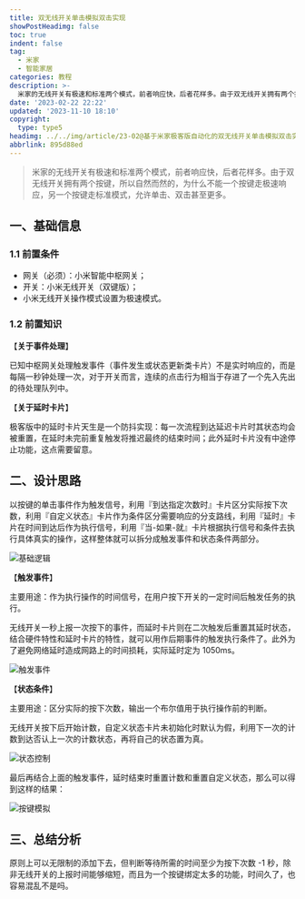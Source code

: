 ```yaml
---
title: 双无线开关单击模拟双击实现
showPostHeadimg: false
toc: true
indent: false
tag:
  - 米家
  - 智能家居
categories: 教程
description: >-
  米家的无线开关有极速和标准两个模式，前者响应快，后者花样多。由于双无线开关拥有两个按键，所以自然而然的，为什么不能一个按键走极速响应，另一个按键走标准模式，允许单击、双击甚至更多。
date: '2023-02-22 22:22'
updated: '2023-11-10 18:10'
copyright:
  type: type5
headimg: ../../img/article/23-02@基于米家极客版自动化的双无线开关单击模拟双击实现/Hexo博客封面.png
abbrlink: 895d88ed
---
```


> 米家的无线开关有极速和标准两个模式，前者响应快，后者花样多。由于双无线开关拥有两个按键，所以自然而然的，为什么不能一个按键走极速响应，另一个按键走标准模式，允许单击、双击甚至更多。

## 一、基础信息

### 1.1 前置条件

- 网关（必须）：小米智能中枢网关；
- 开关：小米无线开关（双键版）；
- 小米无线开关操作模式设置为极速模式。

### 1.2 前置知识

【**关于事件处理**】

已知中枢网关处理触发事件（事件发生或状态更新类卡片）不是实时响应的，而是每隔一秒钟处理一次，对于开关而言，连续的点击行为相当于存进了一个先入先出的待处理队列中。

【**关于延时卡片**】

极客版中的延时卡片天生是一个防抖实现：每一次流程到达延迟卡片时其状态均会被重置，在延时未完前重复触发将推迟最终的结束时间；此外延时卡片没有中途停止功能，这点需要留意。

## 二、设计思路

以按键的单击事件作为触发信号，利用『到达指定次数时』卡片区分实际按下次数，利用『自定义状态』卡片作为条件区分需要响应的分支路线，利用『延时』卡片在时间到达后作为执行信号，利用『当-如果-就』卡片根据执行信号和条件去执行具体真实的操作，这样整体就可以拆分成触发事件和状态条件两部分。

![基础逻辑](../../img/article/23-02@基于米家极客版自动化的双无线开关单击模拟双击实现/绘图1.svg)

【**触发事件**】

主要用途：作为执行操作的时间信号，在用户按下开关的一定时间后触发任务的执行。

无线开关一秒上报一次按下的事件，而延时卡片则在二次触发后重置其延时状态，结合硬件特性和延时卡片的特性，就可以用作后期事件的触发执行条件了。此外为了避免网络延时造成网路上的时间损耗，实际延时定为 1050ms。

![触发事件](../../img/article/23-02@基于米家极客版自动化的双无线开关单击模拟双击实现/触发时机.png)

【**状态条件**】

主要用途：区分实际的按下次数，输出一个布尔值用于执行操作前的判断。

无线开关按下后开始计数，自定义状态卡片未初始化时默认为假，利用下一次的计数到达否认上一次的计数状态，再将自己的状态置为真。

![状态控制](../../img/article/23-02@基于米家极客版自动化的双无线开关单击模拟双击实现/状态控制-1699588090145-11.png)

最后再结合上面的触发事件，延时结束时重置计数和重置自定义状态，那么可以得到这样的结果：

![按键模拟](../../img/article/23-02@基于米家极客版自动化的双无线开关单击模拟双击实现/状态控制.png)

## 三、总结分析

原则上可以无限制的添加下去，但判断等待所需的时间至少为按下次数 -1 秒，除非无线开关的上报时间能够缩短，而且为一个按键绑定太多的功能，时间久了，也容易混乱不是吗。
